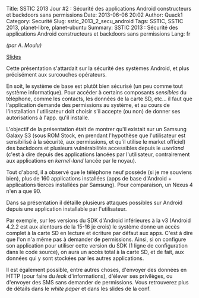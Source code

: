 Title: SSTIC 2013 Jour #2 : Sécurité des applications Android constructeurs et backdoors sans permissions
Date: 2013-06-06 20:02
Author: Quack1
Category: Securité
Slug: sstic_2013_2_secu_android
Tags: SSTIC, SSTIC 2013, planet-libre, planet-ubuntu
Summary:  SSTIC 2013 : Sécurité des applications Android constructeurs et backdoors sans permissions
Lang: fr

_(par A. Moulu)_

[Slides](https://www.sstic.org/media/SSTIC2013/SSTIC-actes/securite_applications_android_constructeurs_et_rea/SSTIC2013-Slides-securite_applications_android_constructeurs_et_realisation_de_backdoors_sans_permission-moulu.pdf)

Cette présentation s'attardait sur la sécurité des systèmes Android, et plus précisément aux surcouches opérateurs. 

En soit, le système de base est plutôt bien sécurisé (un peu comme tout système informatique). Pour accéder à certains composants _sensibles_ du téléphone, comme les contacts, les données de la carte SD, etc... il faut que l'application demande des permissions au système, et au cours de l'installation l'utilisateur doit choisir s'il accepte (ou non) de donner ses autorisations à l'app. qu'il installe.

L'objectif de la présentation était de montrer qu'il existait sur un Samsung Galaxy S3 (sous ROM Stock, en prendant l'hypothèse que l'utilisateur est sensibilisé à la sécurité, aux permissions, et qu'il utilise le market officiel) des backdoors et plusieurs vulnérabilités accessibles depuis le _userland_ (c'est à dire depuis des applications lancées par l'utilisateur, contrairement aux applications en _kernel-land_ lancée par le noyau).

Tout d'abord, il a observé que le téléphone neuf possède (si je me souviens bien), plus de 160 applications installées (apps de base d'Android + applications tierces installées par Samsung). Pour comparaison, un Nexus 4 n'en a que 90.

Dans sa présentation il détaille plusieurs attaques possibles sur Android depuis une application installable par l'utilisateur.

Par exemple, sur les versions du SDK d'Android inférieures à la v3 (Android 4.2.2 est aux alentours de la 15-16 je crois) le système donne un accès complet à la carte SD en lecture et écriture par défaut aux apps. C'est à dire que l'on n'a même pas à demander de permissions. Ainsi, si on configure son application pour utiliser cette version du SDK (1 ligne de configuration dans le code source), on aura un accès total à la carte SD, et de fait, aux données qui y sont stockées par les autres applications.

Il est également possible, entre autres choses, d'envoyer des données en HTTP (pour faire du _leak_ d'informations), d'élever ses privilèges, ou d'envoyer des SMS sans demander de permissions. Vous retrouverez plus de détails dans le _white paper_ et dans les slides de la conf.